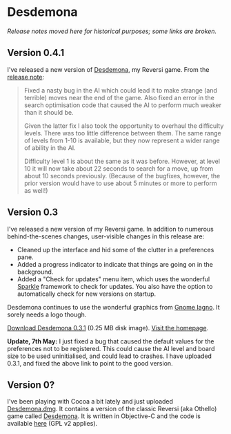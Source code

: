 Desdemona
=========

*Release notes moved here for historical purposes; some links are broken.*

Version 0.4.1
-------------

I've released a new version of [Desdemona](http://code.brautaset.org/Desdemona/), my
Reversi game. From the [release note](http://code.brautaset.org/Desdemona/appcast.xml):

> Fixed a nasty bug in the AI which could lead it to make strange (and terrible) moves
> near the end of the game. Also fixed an error in the search optimisation code that
> caused the AI to perform much weaker than it should be.
>
> Given the latter fix I also took the opportunity to overhaul the difficulty levels.
> There was too little difference between them. The same range of levels from 1-10 is
> available, but they now represent a wider range of ability in the AI.
>
> Difficulty level 1 is about the same as it was before. However, at level 10 it will now
> take about 22 seconds to search for a move, up from about 10 seconds previously.
> (Because of the bugfixes, however, the prior version would have to use about 5 minutes
> or more to perform as well!)

Version 0.3
-----------

I've released a new version of my Reversi game. In addition to numerous behind-the-scenes
changes, user-visible changes in this release are:

* Cleaned up the interface and hid some of the clutter in a preferences pane.
* Added a progress indicator to indicate that things are going on in the background.
* Added a "Check for updates" menu item, which uses the wonderful [Sparkle](http://sparkle.andymatuschak.org/) framework to check for updates. You also have the option to automatically check for new versions on startup.

Desdemona continues to use the wonderful graphics from [Gnome
Iagno](http://live.gnome.org/Iagno). It sorely needs a logo though.

[Download Desdemona 0.3.1](http://code.brautaset.org/files/Desdemona_0.3.1.dmg) (0.25 MB
disk image). [Visit the homepage](http://code.brautaset.org/Desdemona/).

**Update, 7th May:** I just fixed a bug that caused the default values for the preferences
not to be registered. This could cause the AI level and board size to be used
uninitialised, and could lead to crashes. I have uploaded 0.3.1, and fixed the above link
to point to the good version.


Version 0?
----------

I've been playing with Cocoa a bit lately and just uploaded
[Desdemona.dmg](/files/desdemona/Desdemona.dmg). It contains a version of the classic
Reversi (aka Othello) game called [Desdemona](/software/desdemona/). It is written in
Objective-C and the code is available [here](/svn/Desdemona/) (GPL v2 applies).
